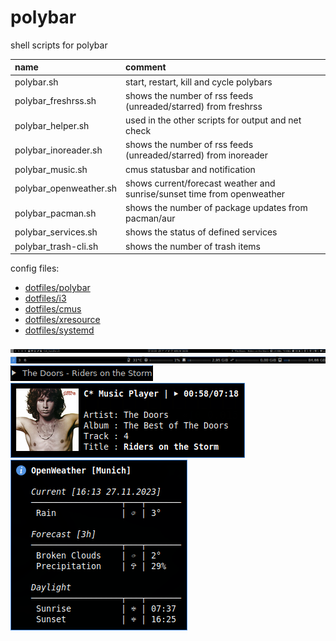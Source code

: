 # polybar

shell scripts for polybar

| name                   | comment                                                                 |
| :--------------------- | :---------------------------------------------------------------------- |
| polybar.sh             | start, restart, kill and cycle polybars                                 |
| polybar_freshrss.sh    | shows the number of rss feeds (unreaded/starred) from freshrss          |
| polybar_helper.sh      | used in the other scripts for output and net check                      |
| polybar_inoreader.sh   | shows the number of rss feeds (unreaded/starred) from inoreader         |
| polybar_music.sh       | cmus statusbar and notification                                         |
| polybar_openweather.sh | shows current/forecast weather and sunrise/sunset time from openweather |
| polybar_pacman.sh      | shows the number of package updates from pacman/aur                     |
| polybar_services.sh    | shows the status of defined services                                    |
| polybar_trash-cli.sh   | shows the number of trash items                                         |

config files:

- [dotfiles/polybar](https://github.com/mrdotx/dotfiles/tree/master/.config/polybar)
- [dotfiles/i3](https://github.com/mrdotx/dotfiles/tree/master/.config/i3)
- [dotfiles/cmus](https://github.com/mrdotx/dotfiles/tree/master/.config/cmus)
- [dotfiles/xresource](https://github.com/mrdotx/dotfiles/tree/master/.config/X11)
- [dotfiles/systemd](https://github.com/mrdotx/dotfiles/tree/master/.config/systemd/user)

![monitor1](screenshot_monitor1.png)
![monitor2](screenshot_monitor2.png)
![cmus polybar](screenshot_cmus_polybar.png)
![cmus notify](screenshot_cmus_notify.png)
![openweather](screenshot_openweather.png)
